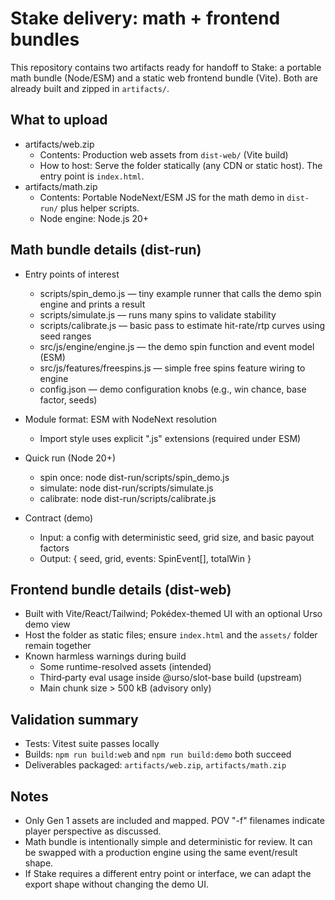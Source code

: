 # Stake delivery: math + frontend bundles

This repository contains two artifacts ready for handoff to Stake: a portable math bundle (Node/ESM) and a static web frontend bundle (Vite). Both are already built and zipped in `artifacts/`.

## What to upload

- artifacts/web.zip
  - Contents: Production web assets from `dist-web/` (Vite build)
  - How to host: Serve the folder statically (any CDN or static host). The entry point is `index.html`.
- artifacts/math.zip
  - Contents: Portable NodeNext/ESM JS for the math demo in `dist-run/` plus helper scripts.
  - Node engine: Node.js 20+

## Math bundle details (dist-run)

- Entry points of interest
  - scripts/spin_demo.js — tiny example runner that calls the demo spin engine and prints a result
  - scripts/simulate.js — runs many spins to validate stability
  - scripts/calibrate.js — basic pass to estimate hit-rate/rtp curves using seed ranges
  - src/js/engine/engine.js — the demo spin function and event model (ESM)
  - src/js/features/freespins.js — simple free spins feature wiring to engine
  - config.json — demo configuration knobs (e.g., win chance, base factor, seeds)

- Module format: ESM with NodeNext resolution
  - Import style uses explicit ".js" extensions (required under ESM)

- Quick run (Node 20+)
  - spin once: node dist-run/scripts/spin_demo.js
  - simulate: node dist-run/scripts/simulate.js
  - calibrate: node dist-run/scripts/calibrate.js

- Contract (demo)
  - Input: a config with deterministic seed, grid size, and basic payout factors
  - Output: { seed, grid, events: SpinEvent[], totalWin }

## Frontend bundle details (dist-web)

- Built with Vite/React/Tailwind; Pokédex-themed UI with an optional Urso demo view
- Host the folder as static files; ensure `index.html` and the `assets/` folder remain together
- Known harmless warnings during build
  - Some runtime-resolved assets (intended)
  - Third‑party eval usage inside @urso/slot-base build (upstream)
  - Main chunk size > 500 kB (advisory only)

## Validation summary

- Tests: Vitest suite passes locally
- Builds: `npm run build:web` and `npm run build:demo` both succeed
- Deliverables packaged: `artifacts/web.zip`, `artifacts/math.zip`

## Notes

- Only Gen 1 assets are included and mapped. POV "-f" filenames indicate player perspective as discussed.
- Math bundle is intentionally simple and deterministic for review. It can be swapped with a production engine using the same event/result shape.
- If Stake requires a different entry point or interface, we can adapt the export shape without changing the demo UI.
